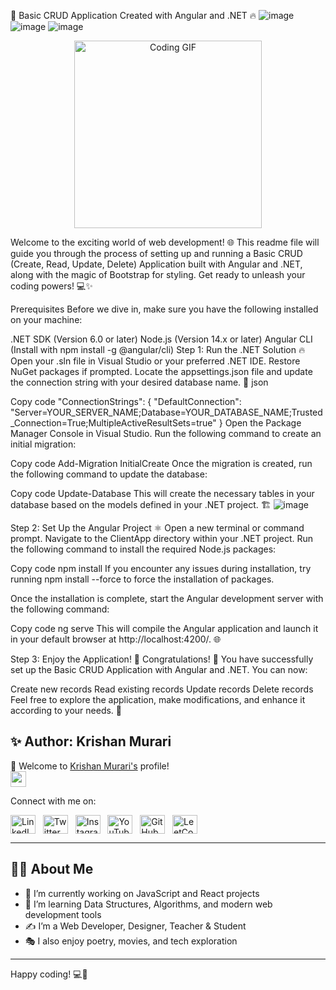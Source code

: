 🚀 Basic CRUD Application Created with Angular and .NET 🔥
![image](https://github.com/krishanmurariji/Curd_Application/assets/144571603/f1e350d8-684e-4fb0-bf88-7d3a503dbe9b)
![image](https://github.com/krishanmurariji/Curd_Application/assets/144571603/df14427b-1fe8-4108-b4e9-89938f9b247f)
![image](https://github.com/krishanmurariji/Curd_Application/assets/144571603/12268785-fb65-4385-b7b8-7a6312ffd662)



<p align="center"> <img src="https://media.giphy.com/media/qgQUggAC3Pfv687qPC/giphy.gif" alt="Coding GIF" width="300"> </p>
Welcome to the exciting world of web development! 🌐 This readme file will guide you through the process of setting up and running a Basic CRUD (Create, Read, Update, Delete) Application built with Angular and .NET, along with the magic of Bootstrap for styling. Get ready to unleash your coding powers! 💻✨

Prerequisites
Before we dive in, make sure you have the following installed on your machine:

.NET SDK (Version 6.0 or later)
Node.js (Version 14.x or later)
Angular CLI (Install with npm install -g @angular/cli)
Step 1: Run the .NET Solution 🔥
Open your .sln file in Visual Studio or your preferred .NET IDE.
Restore NuGet packages if prompted.
Locate the appsettings.json file and update the connection string with your desired database name. 📝
json


Copy code
"ConnectionStrings": {
  "DefaultConnection": "Server=YOUR_SERVER_NAME;Database=YOUR_DATABASE_NAME;Trusted_Connection=True;MultipleActiveResultSets=true"
}
Open the Package Manager Console in Visual Studio.
Run the following command to create an initial migration:

Copy code
Add-Migration InitialCreate
Once the migration is created, run the following command to update the database:

Copy code
Update-Database
This will create the necessary tables in your database based on the models defined in your .NET project. 🏗️
![image](https://github.com/krishanmurariji/Curd_Application/assets/144571603/b760f210-c588-47e4-a4db-c88e04ae202c)

Step 2: Set Up the Angular Project ⚛️
Open a new terminal or command prompt.
Navigate to the ClientApp directory within your .NET project.
Run the following command to install the required Node.js packages:

Copy code
npm install
If you encounter any issues during installation, try running npm install --force to force the installation of packages.

Once the installation is complete, start the Angular development server with the following command:

Copy code
ng serve
This will compile the Angular application and launch it in your default browser at http://localhost:4200/. 🌐

Step 3: Enjoy the Application! 🎉
Congratulations! 🥳 You have successfully set up the Basic CRUD Application with Angular and .NET. You can now:

Create new records
Read existing records
Update records
Delete records
Feel free to explore the application, make modifications, and enhance it according to your needs. 🚀

## ✨ Author: Krishan Murari

👋 Welcome to [Krishan Murari's](https://krishanmurari.live/) profile!  
<a href="https://krishanmurari.live/"><img src="https://media.giphy.com/media/hvRJCLFzcasrR4ia7z/giphy.gif" width="25px"></a>

Connect with me on:

<a href="https://www.linkedin.com/in/krishan-murari/" target="_blank"><img align="center" src="https://raw.githubusercontent.com/rahuldkjain/github-profile-readme-generator/master/src/images/icons/Social/linked-in-alt.svg" alt="LinkedIn" height="30" width="40" /></a>
&nbsp;
<a href="https://twitter.com/KrishanMuraari" target="_blank"><img align="center" src="https://raw.githubusercontent.com/rahuldkjain/github-profile-readme-generator/master/src/images/icons/Social/twitter.svg" alt="Twitter" height="30" width="40" /></a>
&nbsp;
<a href="https://www.instagram.com/krishanmurariji/" target="_blank"><img align="center" src="https://raw.githubusercontent.com/rahuldkjain/github-profile-readme-generator/master/src/images/icons/Social/instagram.svg" alt="Instagram" height="30" width="40" /></a>
&nbsp;
<a href="https://www.youtube.com/@Decode-And-discover" target="_blank"><img align="center" src="https://raw.githubusercontent.com/rahuldkjain/github-profile-readme-generator/master/src/images/icons/Social/youtube.svg" alt="YouTube" height="30" width="40" /></a>
&nbsp;
<a href="https://github.com/krishanmurariji" target="_blank"><img align="center" src="https://raw.githubusercontent.com/rahuldkjain/github-profile-readme-generator/master/src/images/icons/Social/github.svg" alt="GitHub" height="30" width="40" /></a>
&nbsp;
<a href="https://leetcode.com/Krishanmurariji/" target="_blank"><img align="center" src="https://raw.githubusercontent.com/rahuldkjain/github-profile-readme-generator/master/src/images/icons/Social/leet-code.svg" alt="LeetCode" height="30" width="40" /></a>

---

## 👨‍💻 About Me

- 🔭 I’m currently working on JavaScript and React projects  
- 🌱 I’m learning Data Structures, Algorithms, and modern web development tools  
- ✍ I’m a Web Developer, Designer, Teacher & Student  
- 🎭 I also enjoy poetry, movies, and tech exploration  

---

Happy coding! 💻💖
